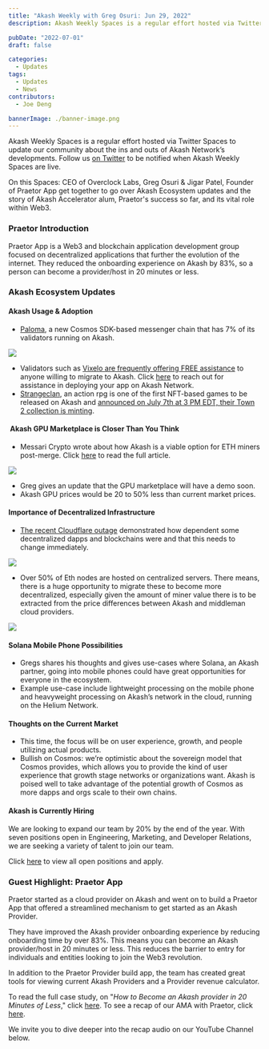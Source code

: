 ```yaml
---
title: "Akash Weekly with Greg Osuri: Jun 29, 2022"
description: Akash Weekly Spaces is a regular effort hosted via Twitter Spaces to update our community about the ins and outs of Akash Network’s developments. Follow us on Twitter to be notified when Akash Weekly Spaces are live.

pubDate: "2022-07-01"
draft: false

categories:
  - Updates
tags:
  - Updates
  - News
contributors:
  - Joe Deng

bannerImage: ./banner-image.png
---
```


Akash Weekly Spaces is a regular effort hosted via Twitter Spaces to update our community about the ins and outs of Akash Network’s developments. Follow us [on Twitter](https://x.com/akashnet) to be notified when Akash Weekly Spaces are live.

On this Spaces: CEO of Overclock Labs, Greg Osuri & Jigar Patel, Founder of Praetor App get together to go over Akash Ecosystem updates and the story of Akash Accelerator alum, Praetor's success so far, and its vital role within Web3.

### Praetor Introduction

Praetor App is a Web3 and blockchain application development group focused on decentralized applications that further the evolution of the internet. They reduced the onboarding experience on Akash by 83%, so a person can become a provider/host in 20 minutes or less.

### Akash Ecosystem Updates

#### Akash Usage & Adoption

- [Paloma](https://www.palomachain.com/blog/paloma-weekly-wings-june-26-2022/), a new Cosmos SDK-based messenger chain that has 7% of its validators running on Akash.

![](https://www.datocms-assets.com/45776/1656696411-screen-shot-2022-07-01-at-9-28-05-am.png)

- Validators such as [Vixelo are frequently offering FREE assistance](https://twitter.com/0xVixello/status/1541428927570186245?s=20&t=_QB8k29Obfn_AltQIHZpiQ) to anyone willing to migrate to Akash. Click [here](https://vixello.com/akash-network-deployment-support/) to reach out for assistance in deploying your app on Akash Network.
- [Strangeclan](https://marketplace.passage.io/), an action rpg is one of the first NFT-based games to be released on Akash and [announced on July 7th at 3 PM EDT, their Town 2 collection is minting](https://twitter.com/gregosuri/status/1541892979903692800?s=20&t=-8PiaDoa2mdQCnLR7LnCSQ).

####  Akash GPU Marketplace is Closer Than You Think

- Messari Crypto wrote about how Akash is a viable option for ETH miners post-merge. Click [here](https://messari.io/article/what-will-ethereum-miners-do-after-the-merge) to read the full article.

![](https://www.datocms-assets.com/45776/1656696464-screen-shot-2022-07-01-at-9-39-50-am.png)

- Greg gives an update that the GPU marketplace will have a demo soon.
- Akash GPU prices would be 20 to 50% less than current market prices.

#### Importance of Decentralized Infrastructure

- [The recent Cloudflare outage](https://techcrunch.com/2022/06/20/cloudflare-outage-knocks-popular-services-offline/) demonstrated how dependent some decentralized dapps and blockchains were and that this needs to change immediately.

![](https://www.datocms-assets.com/45776/1656696536-screen-shot-2022-07-01-at-9-42-31-am.png)

- Over 50% of Eth nodes are hosted on centralized servers. There means, there is a huge opportunity to migrate these to become more decentralized, especially given the amount of miner value there is to be extracted from the price differences between Akash and middleman cloud providers.

![](https://www.datocms-assets.com/45776/1656696555-screen-shot-2022-07-01-at-10-10-24-am.png)

#### Solana Mobile Phone Possibilities

- Gregs shares his thoughts and gives use-cases where Solana, an Akash partner, going into mobile phones could have great opportunities for everyone in the ecosystem.
- Example use-case include lightweight processing on the mobile phone and heavyweight processing on Akash’s network in the cloud, running on the Helium Network.

#### Thoughts on the Current Market

- This time, the focus will be on user experience, growth, and people utilizing actual products.
- Bullish on Cosmos: we’re optimistic about the sovereign model that Cosmos provides, which allows you to provide the kind of user experience that growth stage networks or organizations want. Akash is poised well to take advantage of the potential growth of Cosmos as more dapps and orgs scale to their own chains.

#### Akash is Currently Hiring

We are looking to expand our team by 20% by the end of the year. With seven positions open in Engineering, Marketing, and Developer Relations, we are seeking a variety of talent to join our team.

Click [here](https://akash.network/careers) to view all open positions and apply.

### Guest Highlight: Praetor App

Praetor started as a cloud provider on Akash and went on to build a Praetor App that offered a streamlined mechanism to get started as an Akash Provider.

They have improved the Akash provider onboarding experience by reducing onboarding time by over 83%. This means you can become an Akash provider/host in 20 minutes or less. This reduces the barrier to entry for individuals and entities looking to join the Web3 revolution.

In addition to the Praetor Provider build app, the team has created great tools for viewing current Akash Providers and a Provider revenue calculator.

To read the full case study, on "_How to Become an Akash provider in 20 Minutes of Less_," click [here](https://akash.network/blog/how-to-become-an-akash-provider-in-20-minutes-or-less). To see a recap of our AMA with Praetor, click [here](https://forum.akash.network/t/ama-session-akash-network-with-praetor-app/4610).

We invite you to dive deeper into the recap audio on our YouTube Channel below.
